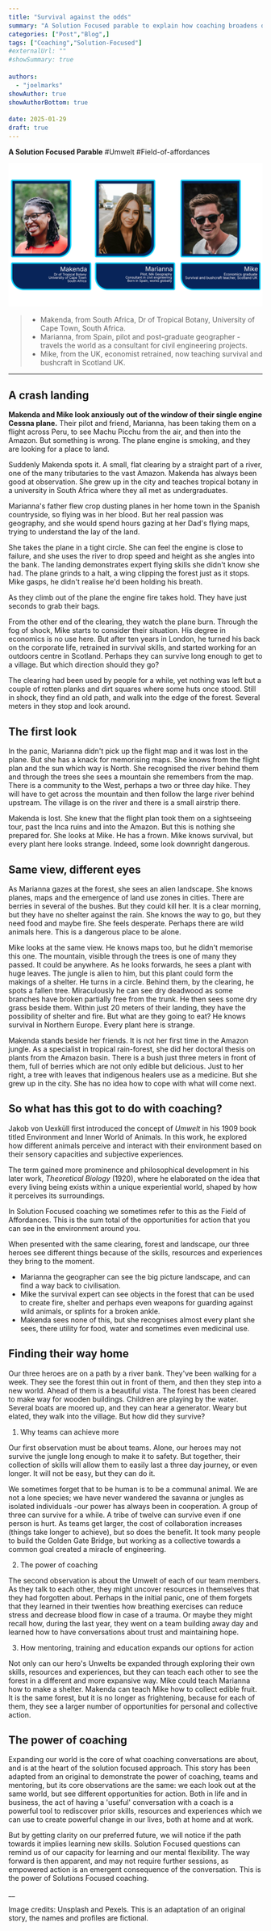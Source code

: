 ```yaml
---
title: "Survival against the odds"
summary: "A Solution Focused parable to explain how coaching broadens our world-view"
categories: ["Post","Blog",]
tags: ["Coaching","Solution-Focused"]
#externalUrl: ""
#showSummary: true

authors:
  - "joelmarks"
showAuthor: true
showAuthorBottom: true

date: 2025-01-29
draft: true
---
```


**A Solution Focused Parable** #Umwelt #Field-of-affordances

![Image showing hero profiles](profiles.png)

> - Makenda, from South Africa, Dr of Tropical Botany, University of Cape Town, South Africa.
> - Marianna, from Spain, pilot and post-graduate geographer - travels the world as a consultant for civil engineering projects.
> - Mike, from the UK, economist retrained, now teaching survival and bushcraft in Scotland UK.

---

## A crash landing

**Makenda and Mike look anxiously out of the window of their single engine Cessna plane.** Their pilot and friend, Marianna, has been taking them on a flight across Peru, to see Machu Picchu from the air, and then into the Amazon. But something is wrong. The plane engine is smoking, and they are looking for a place to land.

Suddenly Makenda spots it. A small, flat clearing by a straight part of a river, one of the many tributaries to the vast Amazon. Makenda has always been good at observation. She grew up in the city and teaches tropical botany in a university in South Africa where they all met as undergraduates.

Marianna's father flew crop dusting planes in her home town in the Spanish countryside, so flying was in her blood. But her real passion was geography, and she would spend hours gazing at her Dad's flying maps, trying to understand the lay of the land.

She takes the plane in a tight circle. She can feel the engine is close to failure, and she uses the river to drop speed and height as she angles into the bank. The landing demonstrates expert flying skills she didn't know she had. The plane grinds to a halt, a wing clipping the forest just as it stops. Mike gasps, he didn't realise he'd been holding his breath.

As they climb out of the plane the engine fire takes hold. They have just seconds to grab their bags.

From the other end of the clearing, they watch the plane burn. Through the fog of shock, Mike starts to consider their situation. His degree in economics is no use here. But after ten years in London, he turned his back on the corporate life, retrained in survival skills, and started working for an outdoors centre in Scotland. Perhaps they can survive long enough to get to a village. But which direction should they go?

The clearing had been used by people for a while, yet nothing was left but a couple of rotten planks and dirt squares where some huts once stood. Still in shock, they find an old path, and walk into the edge of the forest. Several meters in they stop and look around.

## The first look

In the panic, Marianna didn't pick up the flight map and it was lost in the plane. But she has a knack for memorising maps. She knows from the flight plan and the sun which way is North. She recognised the river behind them and through the trees she sees a mountain she remembers from the map. There is a community to the West, perhaps a two or three day hike. They will have to get across the mountain and then follow the large river behind upstream. The village is on the river and there is a small airstrip there.

Makenda is lost. She knew that the flight plan took them on a sightseeing tour, past the Inca ruins and into the Amazon. But this is nothing she prepared for. She looks at Mike. He has a frown. Mike knows survival, but every plant here looks strange. Indeed, some look downright dangerous.

## Same view, different eyes

As Marianna gazes at the forest, she sees an alien landscape. She knows planes, maps and the emergence of land use zones in cities. There are berries in several of the bushes. But they could kill her. It is a clear morning, but they have no shelter against the rain. She knows the way to go, but they need food and maybe fire. She feels desperate. Perhaps there are wild animals here. This is a dangerous place to be alone.

Mike looks at the same view. He knows maps too, but he didn't memorise this one. The mountain, visible through the trees is one of many they passed. It could be anywhere. As he looks forwards, he sees a plant with huge leaves. The jungle is alien to him, but this plant could form the makings of a shelter. He turns in a circle. Behind them, by the clearing, he spots a fallen tree. Miraculously he can see dry deadwood as some branches have broken partially free from the trunk. He then sees some dry grass beside them. Within just 20 meters of their landing, they have the possibility of shelter and fire. But what are they going to eat? He knows survival in Northern Europe. Every plant here is strange.

Makenda stands beside her friends. It is not her first time in the Amazon jungle. As a specialist in tropical rain-forest, she did her doctoral thesis on plants from the Amazon basin. There is a bush just three meters in front of them, full of berries which are not only edible but delicious. Just to her right, a tree with leaves that indigenous healers use as a medicine. But she grew up in the city. She has no idea how to cope with what will come next.

## So what has this got to do with coaching?

Jakob von Uexküll first introduced the concept of _Umwelt_ in his 1909 book titled Environment and Inner World of Animals. In this work, he explored how different animals perceive and interact with their environment based on their sensory capacities and subjective experiences.

The term gained more prominence and philosophical development in his later work, _Theoretical Biology_ (1920), where he elaborated on the idea that every living being exists within a unique experiential world, shaped by how it perceives its surroundings.

In Solution Focused coaching we sometimes refer to this as the Field of Affordances. This is the sum total of the opportunities for action that you can see in the environment around you.

When presented with the same clearing, forest and landscape, our three heroes see different things because of the skills, resources and experiences they bring to the moment.

- Marianna the geographer can see the big picture landscape, and can find a way back to civilisation.
- Mike the survival expert can see objects in the forest that can be used to create fire, shelter and perhaps even weapons for guarding against wild animals, or splints for a broken ankle.
- Makenda sees none of this, but she recognises almost every plant she sees, there utility for food, water and sometimes even medicinal use.

## Finding their way home

Our three heroes are on a path by a river bank. They've been walking for a week. They see the forest thin out in front of them, and then they step into a new world. Ahead of them is a beautiful vista. The forest has been cleared to make way for wooden buildings. Children are playing by the water. Several boats are moored up, and they can hear a generator. Weary but elated, they walk into the village. But how did they survive?

1. Why teams can achieve more

Our first observation must be about teams. Alone, our heroes may not survive the jungle long enough to make it to safety. But together, their collection of skills will allow them to easily last a three day journey, or even longer. It will not be easy, but they can do it.

We sometimes forget that to be human is to be a communal animal. We are not a lone species; we have never wandered the savanna or jungles as isolated individuals -our power has always been in cooperation. A group of three can survive for a while. A tribe of twelve can survive even if one person is hurt. As teams get larger, the cost of collaboration increases (things take longer to achieve), but so does the benefit. It took many people to build the Golden Gate Bridge, but working as a collective towards a common goal created a miracle of engineering.

2. The power of coaching

The second observation is about the Umwelt of each of our team members. As they talk to each other, they might uncover resources in themselves that they had forgotten about. Perhaps in the initial panic, one of them forgets that they learned in their twenties how breathing exercises can reduce stress and decrease blood flow in case of a trauma. Or maybe they might recall how, during the last year, they went on a team building away day and learned how to have conversations about trust and maintaining hope.

3. How mentoring, training and education expands our options for action

Not only can our hero's Unwelts be expanded through exploring their own skills, resources and experiences, but they can teach each other to see the forest in a different and more expansive way. Mike could teach Marianna how to make a shelter. Makenda can teach Mike how to collect edible fruit. It is the same forest, but it is no longer as frightening, because for each of them, they see a larger number of opportunities for personal and collective action.

## The power of coaching
Expanding our world is the core of what coaching conversations are about, and is at the heart of the solution focused approach. This story has been adapted from an original to demonstrate the power of coaching, teams and mentoring, but its core observations are the same: we each look out at the same world, but see different opportunities for action. Both in life and in business, the act of having a 'useful' conversation with a coach is a powerful tool to rediscover prior skills, resources and experiences which we can use to create powerful change in our lives, both at home and at work.

But by getting clarity on our preferred future, we will notice if the path towards it implies learning new skills. Solution Focused questions can remind us of our capacity for learning and our mental flexibility. The way forward is then apparent, and may not require further sessions, as empowered action is an emergent consequence of the conversation. This is the power of Solutions Focused coaching.

__

Image credits: Unsplash and Pexels. This is an adaptation of an original story, the names and profiles are fictional.
